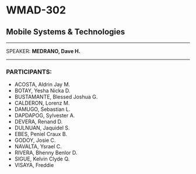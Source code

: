 # WMAD-302

## Mobile Systems & Technologies

---

SPEAKER: **MEDRANO, Dave H.**

---

### PARTICIPANTS:
- ACOSTA, Aldrin Jay M.
- BOTAY, Yesha Nicka D.
- BUSTAMANTE, Blessed Joshua G.
- CALDERON, Lorenz M.
- DAMUGO, Sebastian L.
- DAPDAPOG, Sylvester A.
- DEVERA, Renand D.
- DULNUAN, Jaquidel S.
- EBES, Peniel Craux B.
- GODOY, Josie C.
- NAVALTA, Ysrael C.
- RIVERA, Bhenny Benlor D.
- SIGUE, Kelvin Clyde Q.
- VISAYA, Freddie
